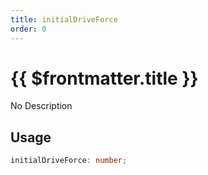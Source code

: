 ```yaml
---
title: initialDriveForce
order: 0
---
```


# {{ $frontmatter.title }}

No Description

## Usage

```ts
initialDriveForce: number;
```
